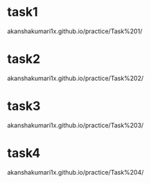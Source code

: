 # task1
akanshakumari1x.github.io/practice/Task%201/
# task2
akanshakumari1x.github.io/practice/Task%202/
# task3
akanshakumari1x.github.io/practice/Task%203/
# task4
akanshakumari1x.github.io/practice/Task%204/
